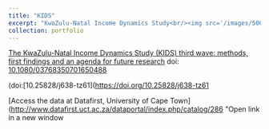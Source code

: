```yaml
---
title: "KIDS"
excerpt: "KwaZulu-Natal Income Dynamics Study<br/><img src='/images/500x300.png'>"
collection: portfolio
---
```


[The KwaZulu-Natal Income Dynamics Study (KIDS) third wave: methods, first findings and an agenda for future research](https://www.tandfonline.com/doi/full/10.1080/03768350701650488) doi: [10.1080/03768350701650488](https://doi.org/10.1080/03768350701650488)

(doi:[10.25828/j638-tz61](https://doi.org/10.25828/j638-tz61 

[Access the data at Datafirst, University of Cape Town](http://www.datafirst.uct.ac.za/dataportal/index.php/catalog/286 "Open link in a new window